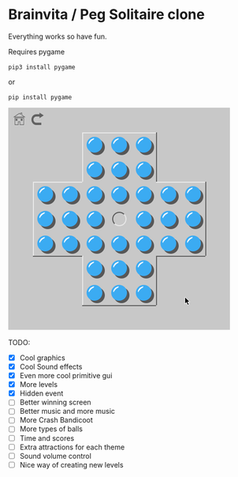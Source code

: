 # Brainvita / Peg Solitaire clone
Everything works so have fun.

Requires pygame
```
pip3 install pygame
```
or
```
pip install pygame
```
![game in action](demo.gif)

 TODO:
- [x] Cool graphics
- [x] Cool Sound effects
- [x] Even more cool primitive gui
- [x] More levels
- [x] Hidden event
- [ ] Better winning screen
- [ ] Better music and more music
- [ ] More Crash Bandicoot
- [ ] More types of balls
- [ ] Time and scores
- [ ] Extra attractions for each theme
- [ ] Sound volume control
- [ ] Nice way of creating new levels
